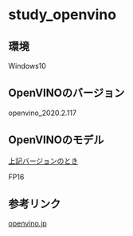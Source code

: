 # study_openvino

## 環境

Windows10

## OpenVINOのバージョン

openvino_2020.2.117

## OpenVINOのモデル

[上記バージョンのとき](https://download.01.org/opencv/2019/open_model_zoo/R1/models_bin/)

FP16

## 参考リンク

[openvino.jp](https://openvino.jp/)


